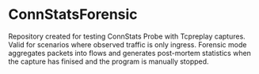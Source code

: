 # ConnStatsForensic
Repository created for testing ConnStats Probe with Tcpreplay captures. Valid for scenarios where observed traffic is only ingress.
Forensic mode aggregates packets into flows and generates post-mortem statistics when the capture has finised and the program is manually stopped.

